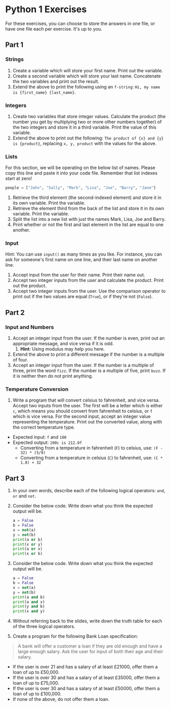 # Python 1 Exercises

For these exercises, you can choose to store the answers in one file, or have one file each per exercise. It's up to you.

## Part 1

### Strings

1. Create a variable which will store your first name. Print out the variable.
2. Create a second variable which will store your last name. Concatenate the two variables and print out the result.
3. Extend the above to print the following using an `f-string`: `Hi, my name is {first_name} {last_name}`.

### Integers

1. Create two variables that store integer values. Calculate the product (the number you get by multiplying two or more other numbers together) of the two integers and store it in a third variable. Print the value of this variable.
2. Extend the above to print out the following: `The product of {x} and {y} is {product}`, replacing `x, y, product` with the values for the above.

### Lists

For this section, we will be operating on the below list of names. Please copy this line and paste it into your code file. Remember that list indexes start at zero!

```py
people = ["John", "Sally", "Mark", "Lisa", "Joe", "Barry", "Jane"]
```

1. Retrieve the third element (the second-indexed element) and store it in its own variable. Print the variable.
2. Retrieve the element third from the back of the list and store it in its own variable. Print the variable.
3. Split the list into a new list with just the names Mark, Lisa, Joe and Barry.
4. Print whether or not the first and last element in the list are equal to one another.

### Input

Hint: You can use `input()` as many times as you like. For instance, you can ask for someone's first name on one line, and their last name on another line.

1. Accept input from the user for their name. Print their name out.
2. Accept two integer inputs from the user and calculate the product. Print out the product.
3. Accept two integer inputs from the user. Use the comparison operator to print out if the two values are equal (`True`), or if they're not (`False`).

## Part 2

### Input and Numbers

1. Accept an integer input from the user. If the number is even, print out an appropriate message, and vice versa if it is odd.
    1. **Hint**: Using modulus may help you here.
2. Extend the above to print a different message if the number is a multiple of four.
3. Accept an integer input from the user. If the number is a multiple of three, print the word `fizz`. If the number is a multiple of five, print `buzz`. If it is neither then do not print anything.

### Temperature Conversion

1. Write a program that will convert celsius to fahrenheit, and vice versa. Accept two inputs from the user. The first will be a letter which is either `c`, which means you should convert from fahrenheit to celsius, or `f` which is vice versa. For the second input, accept an integer value representing the temperature. Print out the converted value, along with the correct temperature type.

- Expected input: `f` and `100`
- Expected output: `100c is 212.0f`
    - Converting from a temperature in fahrenheit (`F`) to celsius, use: `(F - 32) * (5/9)`
    - Converting from a temperature in celsius (`C`) to fahrenheit, use: `(C * 1.8) + 32`

## Part 3

1. In your own words, describe each of the following logical operators: `and`, `or` and `not`.
2. Consider the below code. Write down what you think the expected output will be.

    ```py
    a = False
    b = False
    x = not(a)
    y = not(b)
    print(a or b)
    print(x or y)
    print(a or x)
    print(x or b)
    ```

3. Consider the below code. Write down what you think the expected output will be.

    ```py
    a = False
    b = False
    x = not(a)
    y = not(b)
    print(a and b)
    print(a and x)
    print(y and b)
    print(x and y)
    ```

4. Without referring back to the slides, write down the truth table for each of the three logical operators.

5. Create a program for the following Bank Loan specification:

> A bank will offer a customer a loan if they are old enough and have a large enough salary. Ask the user for input of both their age and their salary.

- If the user is over 21 and has a salary of at least £21000, offer them a loan of up to £50,000.
- If the user is over 30 and has a salary of at least £35000, offer them a loan of up to £75,000.
- If the user is over 30 and has a salary of at least £50000, offer them a loan of up to £100,000.
- If none of the above, do not offer them a loan.
